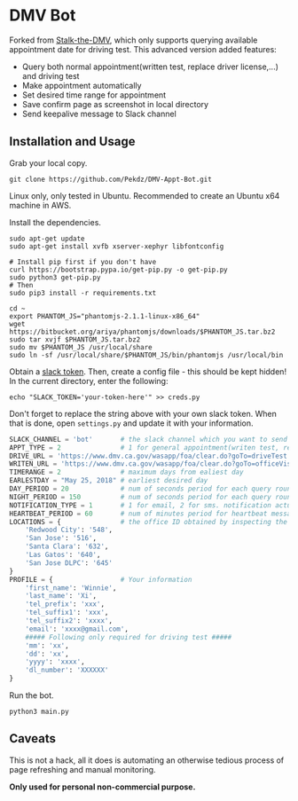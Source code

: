 # DMV Bot

Forked from [Stalk-the-DMV](https://github.com/thisisandreeeee/stalk-the-DMV), which only supports querying available appointment date for driving test. This advanced version added features: 

- Query both normal appointment(written test, replace driver license,...) and driving test
- Make appointment automatically
- Set desired time range for appointment
- Save confirm page as screenshot in local directory
- Send keepalive message to Slack channel

## Installation and Usage
Grab your local copy.
```
git clone https://github.com/Pekdz/DMV-Appt-Bot.git
```
Linux only, only tested in Ubuntu. Recommended to create an Ubuntu x64 machine in AWS.

Install the dependencies.
```
sudo apt-get update
sudo apt-get install xvfb xserver-xephyr libfontconfig

# Install pip first if you don't have
curl https://bootstrap.pypa.io/get-pip.py -o get-pip.py
sudo python3 get-pip.py
# Then
sudo pip3 install -r requirements.txt

cd ~
export PHANTOM_JS="phantomjs-2.1.1-linux-x86_64"
wget https://bitbucket.org/ariya/phantomjs/downloads/$PHANTOM_JS.tar.bz2
sudo tar xvjf $PHANTOM_JS.tar.bz2
sudo mv $PHANTOM_JS /usr/local/share
sudo ln -sf /usr/local/share/$PHANTOM_JS/bin/phantomjs /usr/local/bin
```
Obtain a [slack token](https://api.slack.com/docs/oauth-test-tokens). Then, create a config file - this should be kept hidden! In the current directory, enter the following:
```
echo "SLACK_TOKEN='your-token-here'" >> creds.py
```
Don't forget to replace the string above with your own slack token. When that is done, open `settings.py` and update it with your information.
```python
SLACK_CHANNEL = 'bot'       # the slack channel which you want to send notifications to, not workspace name
APPT_TYPE = 2               # 1 for general appointment(writen test, renew, replace license), 2 for driving test
DRIVE_URL = 'https://www.dmv.ca.gov/wasapp/foa/clear.do?goTo=driveTest'                  # driving test url
WRITEN_URL = 'https://www.dmv.ca.gov/wasapp/foa/clear.do?goTo=officeVisit&localeName=en' # writen test url
TIMERANGE = 2               # maximum days from ealiest day
EARLESTDAY = "May 25, 2018" # earliest desired day
DAY_PERIOD = 20             # num of seconds period for each query round at daytime
NIGHT_PERIOD = 150          # num of seconds period for each query round at nighttime
NOTIFICATION_TYPE = 1       # 1 for email, 2 for sms. notification actually doesn't work in dmv system
HEARTBEAT_PERIOD = 60       # num of minutes period for heartbeat message sent to slack
LOCATIONS = {               # the office ID obtained by inspecting the xpath
    'Redwood City': '548',
    'San Jose': '516',
    'Santa Clara': '632',
    'Las Gatos': '640',
    'San Jose DLPC': '645'
}
PROFILE = {                 # Your information
    'first_name': 'Winnie',
    'last_name': 'Xi',
    'tel_prefix': 'xxx',
    'tel_suffix1': 'xxx',
    'tel_suffix2': 'xxxx',
    'email': 'xxxx@gmail.com',
    ##### Following only required for driving test #####
    'mm': 'xx',
    'dd': 'xx',
    'yyyy': 'xxxx',
    'dl_number': 'XXXXXX'
}
```
Run the bot.
```
python3 main.py
```

## Caveats

This is not a hack, all it does is automating an otherwise tedious process of page refreshing and manual monitoring. 

**Only used for personal non-commercial purpose.**
